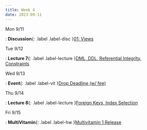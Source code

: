 ```yaml
---
title: Week 4
date: 2023-09-11
---
```


Mon 9/11

: **Discussion**{: .label .label-disc }[01: Views]()

Tue 9/12

: **Lecture 7**{: .label .label-lecture }[DML, DDL, Referential Integrity, Constraints](lecture/lec07)

Wed 9/13

: **Event**{: .label .label-vit }[Drop Deadline (w/ fee)]()

Thu 9/14

: **Lecture 8**{: .label .label-lecture }[Foreign Keys, Index Selection](lecture/lec08)

Fri 9/15

: **MultiVitamin**{: .label .label-hw }[Multivitamin 1 Release]()

